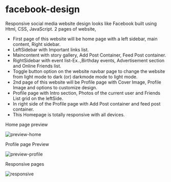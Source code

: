 # facebook-design

Responsive social media website design looks like Facebook built using Html, CSS, JavaScript.
  2 pages of website,
  - First page of this website will be home page with a left sidebar, main content, Right sidebar.
  - LeftSidebar with Important links list.
  - Maincontent with story gallery, Add Post Container, Feed Post container.
  - RightSidebar with event list-Ex..,Birthday events, Advertisement section and Online Friends list.
  - Toggle button option on the website navbar page to change the website from light mode to dark (or) darkmode mode to light mode.
  - 2nd page of this website will be Profile page with Cover Image, Profile Image and options to customize design.
  - Profile page with Intro section, Photos of the current user and Friends List grid on the leftSide. 
  - In right side of the Profile page with Add Post container and feed post container.
  - This Homepage is totally responsive with all devices.
  
  Home page preview
  
  ![preview-home](https://user-images.githubusercontent.com/85095015/161027496-836438c7-a91e-43bb-a79c-5dc4e5d93c3e.jpg)
 
   Profile page Preview  
   
![preview-profile](https://user-images.githubusercontent.com/85095015/161033131-48e3f479-bed3-4353-a743-37880d6a1010.jpg)
   
   Responsive pages
   
![responsive](https://user-images.githubusercontent.com/85095015/161035029-c108a5fa-676d-4dbc-b50b-597f4b7cb905.jpg)
